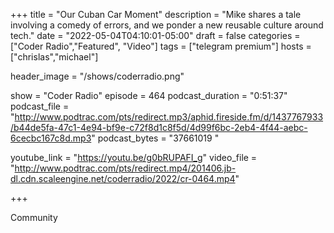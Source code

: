 +++
title = "Our Cuban Car Moment"
description = "Mike shares a tale involving a comedy of errors, and we ponder a new reusable culture around tech."
date = "2022-05-04T04:10:01-05:00"
draft = false
categories = ["Coder Radio","Featured", "Video"]
tags = ["telegram premium"]
hosts = ["chrislas","michael"]

header_image = "/shows/coderradio.png"

show = "Coder Radio"
episode = 464
podcast_duration = "0:51:37"
podcast_file = "http://www.podtrac.com/pts/redirect.mp3/aphid.fireside.fm/d/1437767933/b44de5fa-47c1-4e94-bf9e-c72f8d1c8f5d/4d99f6bc-2eb4-4f44-aebc-6cecbc167c8d.mp3"
podcast_bytes = "37661019 "

youtube_link = "https://youtu.be/g0bRUPAFI_g"
video_file = "http://www.podtrac.com/pts/redirect.mp4/201406.jb-dl.cdn.scaleengine.net/coderradio/2022/cr-0464.mp4"

+++

Community
